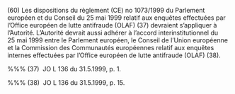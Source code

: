 (60) Les dispositions du règlement (CE) no 1073/1999 du Parlement européen et du Conseil du 25 mai 1999 relatif aux enquêtes effectuées par l’Office européen de lutte antifraude (OLAF) (37) devraient s’appliquer à l’Autorité. L’Autorité devrait aussi adhérer à l’accord interinstitutionnel du 25 mai 1999 entre le Parlement européen, le Conseil de l’Union européenne et la Commission des Communautés européennes relatif aux enquêtes internes effectuées par l’Office européen de lutte antifraude (OLAF) (38).

%%% (37)  JO L 136 du 31.5.1999, p. 1.

%%% (38)  JO L 136 du 31.5.1999, p. 15.